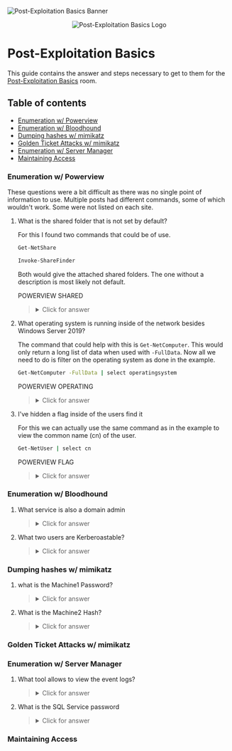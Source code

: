 ![Post-Exploitation Basics Banner](https://tryhackme.com/img/banners/default_tryhackme.png)

<p align="center">
   <img src="https://github.com/Kevinovitz/TryHackMe_Writeups/blob/main/postexploit/Post_Exploitation_Basics_Cover.png" alt="Post-Exploitation Basics Logo">
</p>

# Post-Exploitation Basics

This guide contains the answer and steps necessary to get to them for the [Post-Exploitation Basics](https://tryhackme.com/room/postexploit) room.

## Table of contents

- [Enumeration w/ Powerview](#enumeration-w-powerview)
- [Enumeration w/ Bloodhound](#enumeration-w-bloodhound)
- [Dumping hashes w/ mimikatz](#dumping-hashes-w-mimikatz)
- [Golden Ticket Attacks w/ mimikatz](#golden-ticket-attacks-w-mimikatz)
- [Enumeration w/ Server Manager](#enumeration-w-server-manager)
- [Maintaining Access ](#maintaining-access)

### Enumeration w/ Powerview

These questions were a bit difficult as there was no single point of information to use. Multiple posts had different commands, some of which wouldn't work. Some were not listed on each site.

1. What is the shared folder that is not set by default?

   For this I found two commands that could be of use.

   ```cmd
   Get-NetShare

   Invoke-ShareFinder
   ```

   Both would give the attached shared folders. The one without a description is most likely not default.

   POWERVIEW SHARED

   ><details><summary>Click for answer</summary>Share</details>

3. What operating system is running inside of the network besides Windows Server 2019?

   The command that could help with this is `Get-NetComputer`. This would only return a long list of data when used with `-FullData`. Now all we need to do is filter on the operating system as done in the example.

   ```cmd
   Get-NetComputer -FullData | select operatingsystem
   ```

   POWERVIEW OPERATING

   ><details><summary>Click for answer</summary>Windows 10 Enterprise Evaluation</details>

5. I've hidden a flag inside of the users find it

   For this we can actually use the same command as in the example to view the common name (cn) of the user.

   ```cmd
   Get-NetUser | select cn
   ```

   POWERVIEW FLAG

   ><details><summary>Click for answer</summary>POST{P0W3RV13W_FTW}</details>

### Enumeration w/ Bloodhound

1. What service is also a domain admin



   ><details><summary>Click for answer</summary></details>

2. What two users are Kerberoastable?



   ><details><summary>Click for answer</summary></details>

### Dumping hashes w/ mimikatz

1. what is the Machine1 Password?



   ><details><summary>Click for answer</summary></details>

2. What is the Machine2 Hash?



   ><details><summary>Click for answer</summary></details>

### Golden Ticket Attacks w/ mimikatz




### Enumeration w/ Server Manager

1. What tool allows to view the event logs?



   ><details><summary>Click for answer</summary></details>

2. What is the SQL Service password



   ><details><summary>Click for answer</summary></details>

### Maintaining Access 
